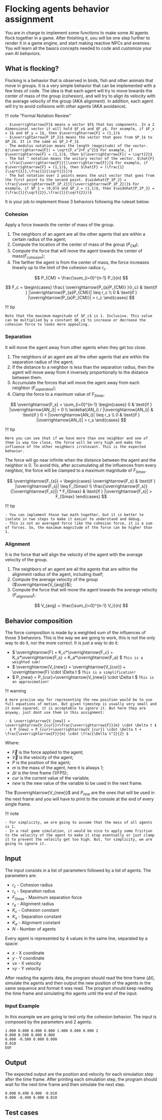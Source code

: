 # Flocking agents behavior assignment

You are in charge to implement some functions to make some AI agents flock together in a game. After finishing it, uou will be one step further to render it in a game engine, and start making reactive NPCs and enemies. You will learn all the basics concepts needed to code and customize your own AI behaviors.

## What is flocking?

Flocking is a behavior that is observed in birds, fish and other animals that move in groups. It is a very simple behavior that can be implemented with a few lines of code. The idea is that each agent will try to move towards the center of mass of the group (cohesion), and will try to align its velocity with the average velocity of the group (AKA alignment). In addition, each agent will try to avoid collisions with other agents (AKA avoidance).

!!! note "Formal Notation Review"

    - $\overrightarrow{F}$ means a vector $F$ that has components. In a 2 dimensional vector it will hold $F_x$ and $F_y$. For example, if $F_x = 1$ and $F_y = 1$, then $\overrightarrow{F} = (1,1)$
    - $\overrightarrow{P_1P_2}$ means the vector that goes from $P_1$ to $P_2$. It is the same as $P_2-P_1$
    - The modulus notation means the length (magnitude) of the vector. $|\overrightarrow{F}| = \sqrt{F_x^2+F_y^2}$ For example, if $\overrightarrow{F} = (1,1)$, then $|\overrightarrow{F}| = \sqrt{2}$
    - The hat ^ notation means the unitary vector of the vector. $\hat{F} = \frac{\overrightarrow{F}}{|\overrightarrow{F}|}$ For example, if $\overrightarrow{F} = (1,1)$, then $\hat{F} = (\frac{1}{\sqrt{2}},\frac{1}{\sqrt{2}})$
    - The hat notation over 2 points means the unit vector that goes from the first point to the second point. $\widehat{P_1P_2} = \frac{\overrightarrow{P_1P_2}}{|\overrightarrow{P_1P_2}|}$ For example, if $P_1 = (0,0)$ and $P_2 = (1,1)$, then $\widehat{P_1P_2} = (\frac{1}{\sqrt{2}},\frac{1}{\sqrt{2}})$

It is your job to implement those 3 behaviors following the ruleset below:

### Cohesion

Apply a force towards the center of mass of the group.

1. The neighbors of an agent are all the other agents that are within a certain radius of the agent;
2. Compute the location of the center of mass of the group ($P_{CM}$);
3. Compute the force that will move the agent towards the center of mass($F_{cohesion}$);
4. The farther the agent is from the center of mass, the force increases linearly up to the limit of the cohesion radius $r_c$.

$$ 
P_{CM} = \frac{\sum_{i=0}^{n-1} P_i}{n}
$$

$$
F_c = \begin{cases}
    \frac{ \overrightarrow{P_{a}P_{CM}} }{r_c} & \text{if } |\overrightarrow{P_{a}P_{CM}}| \leq r_c \\
    0 & \text{if } |\overrightarrow{P_{a}P_{CM}}| > r_c
\end{cases}
$$

!!! tip

    Note that the maximum magnitude of $F_c$ is 1. Inclusive. This value can be multiplied by a constant $K_c$ to increase or decrease the cohesion force to looks more appealing.

### Separation

It will move the agent away from other agents when they get too close.

1. The neighbors of an agent are all the other agents that are within the separation radius of the agent;
2. If the distance to a neighbor is less than the separation radius, then the agent will move away from it inversely proportionally to the distance between them.
3. Accumulate the forces that will move the agent away from each neighbor ($F_{separation}$);
4. Clamp the force to a maximum value of $F_{Smax}$.

$$
\overrightarrow{F_s} = \sum_{i=0}^{n-1} \begin{cases}
      0 & \text{if } |\overrightarrow{AN_i}| = 0 \\
      \widehat{AN_i} / |\overrightarrow{AN_i}| & \text{if } 0 < |\overrightarrow{AN_i}| \leq r_s \\
    0 & \text{if } |\overrightarrow{AN_i}| > r_s
\end{cases}
$$

!!! tip

    Here you can see that if we have more than one neighbor and one of them is way too close, the force will be very high and make the influence of the other neighbors irrelevant. This is the expected behavior.

The force will go near infinite when the distance between the agent and the neighbor is 0. To avoid this, after accumulating all the influences from every neighbor, the force will be clamped to a maximum magnitude of $F_{Smax}$.

$$
\overrightarrow{F_{s}} = \begin{cases} 
    \overrightarrow{F_s} & \text{if } |\overrightarrow{F_s}| \leq F_{Smax} \\
    \frac{\overrightarrow{F_s}}{|\overrightarrow{F_s}|} * F_{Smax} & \text{if } |\overrightarrow{F_s}| > F_{Smax}
\end{cases}
$$

!!! tip

    - You can implement those two math together, but it is better to isolate in two steps to make it easier to understand and debug.
    - This is not an averaged force like the cohesion force, it is a sum of forces. So, the maximum magnitude of the force can be higher than 1.

### Alignment

It is the force that will align the velocity of the agent with the average velocity of the group.

1. The neighbors of an agent are all the agents that are within the alignment radius of the agent, including itself;
2. Compute the average velocity of the group ($\overrightarrow{V_{avg}}$);
3. Compute the force that will move the agent towards the average velocity ($F_{alignment}$);

$$
V_{avg} = \frac{\sum_{i=0}^{n-1} V_i}{n}
$$

## Behavior composition

The force composition is made by a weighted sum of the influences of those 3 behaviors. This is the way we are going to work, this is not the only way to do it, nor the more correct. It is just a way to do it. 

- $ \overrightarrow{F} = K_c*\overrightarrow{F_c} + K_s*\overrightarrow{F_s} + K_a*\overrightarrow{F_a} $  `This is a weighted sum!`
- $ \overrightarrow{V_{new}} = \overrightarrow{V_{cur}} + \overrightarrow{F} \cdot \Delta t $  `This is a simplification!`
- $ P_{new} = P_{cur}+\overrightarrow{V_{new}} \cdot \Delta t $  `This is an approximation!`

!!! warning

    A more precise way for representing the new position would be to use full equations of motion. But given timestep is usually very small and it even squared, it is acceptable to ignore it. But here they are anyway, just dont use them in this assignment:

    - $ \overrightarrow{V_{new}} = \overrightarrow{V_{cur}}+\frac{\overrightarrow{F}}{m} \cdot \Delta t $
    - $ P_{new} = P_{cur}+\overrightarrow{V_{cur}} \cdot \Delta t + \frac{\overrightarrow{F}}{m} \cdot \frac{\Delta t^2}{2} $

Where:

- $\overrightarrow{F}$ is the force applied to the agent;
- $\overrightarrow{V}$ is the velocity of the agent;
- $P$ is the position of the agent;
- $m$ is the mass of the agent, here it is always 1;
- $\Delta t$ is the time frame (1/FPS);
- $cur$ is the current value of the variable;
- $new$ is the new value of the variable to be used in the next frame.

The $\overrightarrow{V_{new}}$ and $P_{new}$ are the ones that will be used in the next frame and you will have to print to the console at the end of every single frame.

!!! note

    - For simplicity, we are going to assume that the mass of all agents is 1.
    - In a real game simulation, it would be nice to apply some friction to the velocity of the agent to make it stop eventually or just clamp it to prevent the velocity get too high. But, for simplicity, we are going to ignore it.

## Input

The input consists in a list of parameters followed by a list of agents. The parameters are:

- $r_c$ - Cohesion radius
- $r_s$ - Separation radius
- $F_{Smax}$ - Maximum separation force
- $r_a$ - Alignment radius
- $K_c$ - Cohesion constant
- $K_s$ - Separation constant
- $K_a$ - Alignment constant
- $N$ - Number of agents

Every agent is represented by 4 values in the same line, separated by a space:

- $x$ - X coordinate
- $y$ - Y coordinate
- $vx$ - X velocity
- $vy$ - Y velocity

After reading the agents data, the program should read the time frame ($\Delta t$), simulate the agents and then output the new position of the agents in the same sequence and format it was read. The program should keep reading the time frame and simulating the agents until the end of the input.

### Input Example

In this example we are going to test only the cohesion behavior. The input is composed by the parameters and 2 agents. 

```text
1.000 0.000 0.000 0.000 1.000 0.000 0.000 2
0.000 0.500 0.000 0.000
0.000 -0.500 0.000 0.000
0.010
EOF
```

## Output

The expected output are the position and velocity for each simulation step after the time frame. After printing each simulation step, the program should wait for the next time frame and then simulate the next step.

```text
0.000 0.490 0.000 -0.010
0.000 -0.490 0.000 0.010
```

## Test cases